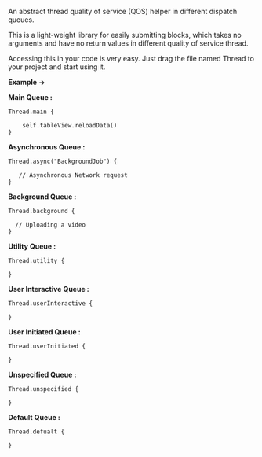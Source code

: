 An abstract thread quality of service (QOS) helper in different dispatch queues.

This is a light-weight library for easily submitting blocks, which takes no arguments and have no return values in different 
quality of service thread.

Accessing this in your code is very easy. Just drag the file named Thread to your project and start using it.

**Example ->**

**Main Queue :**

```
Thread.main {
            
    self.tableView.reloadData()
}
```

**Asynchronous Queue :**

```
Thread.async("BackgroundJob") {
            
   // Asynchronous Network request
}
```

**Background Queue :**

```
Thread.background { 
            
  // Uploading a video
}
```

**Utility Queue :** 

```
Thread.utility { 
            
}
```

**User Interactive Queue :** 

```
Thread.userInteractive { 
            
}
```

**User Initiated Queue :** 

```
Thread.userInitiated { 
            
}
```

**Unspecified Queue :** 

```
Thread.unspecified { 
            
}
```

**Default Queue :**

```
Thread.defualt { 
            
}
```


